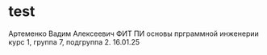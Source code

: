 # test
Артеменко
Вадим
Алексеевич
ФИТ
ПИ
основы прграммной инженерии
курс 1, группа 7, подгруппа 2.
16.01.25

